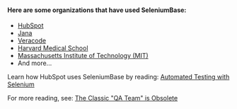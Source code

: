 #### Here are some organizations that have used SeleniumBase:
* [HubSpot](http://www.hubspot.com/)
* [Jana](http://jana.com/)
* [Veracode](http://www.veracode.com/)
* [Harvard Medical School](http://hms.harvard.edu/)
* [Massachusetts Institute of Technology (MIT)](http://web.mit.edu/)
* And more...

Learn how HubSpot uses SeleniumBase by reading: [Automated Testing with Selenium](http://dev.hubspot.com/blog/bid/88880/Automated-Integration-Testing-with-Selenium-at-HubSpot)

For more reading, see: [The Classic "QA Team" is Obsolete](http://product.hubspot.com/blog/the-classic-qa-team-is-obsolete)
